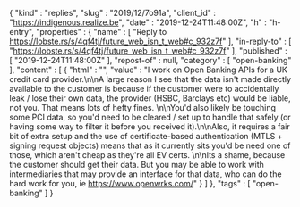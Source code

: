 {
  "kind" : "replies",
  "slug" : "2019/12/7o91a",
  "client_id" : "https://indigenous.realize.be",
  "date" : "2019-12-24T11:48:00Z",
  "h" : "h-entry",
  "properties" : {
    "name" : [ "Reply to https://lobste.rs/s/4qf4tj/future_web_isn_t_web#c_932z7f" ],
    "in-reply-to" : [ "https://lobste.rs/s/4qf4tj/future_web_isn_t_web#c_932z7f" ],
    "published" : [ "2019-12-24T11:48:00Z" ],
    "repost-of" : null,
    "category" : [ "open-banking" ],
    "content" : [ {
      "html" : "",
      "value" : "I work on Open Banking APIs for a UK credit card provider.\n\nA large reason I see that the data isn't made directly available to the customer is because if the customer were to accidentally leak / lose their own data, the provider (HSBC, Barclays etc) would be liable, not you. That means lots of hefty fines. \n\nYou'd also likely be touching some PCI data, so you'd need to be cleared / set up to handle that safely (or having some way to filter it before you received it).\n\nAlso, it requires a fair bit of extra setup and the use of certificate-based authentication (MTLS + signing request objects) means that as it currently sits you'd be need one of those, which aren't cheap as they're all EV certs. \n\nIts a shame, because the customer should get their data. But you may be able to work with intermediaries that may provide an interface for that data, who can do the hard work for you, ie https://www.openwrks.com/"
    } ]
  },
  "tags" : [ "open-banking" ]
}
